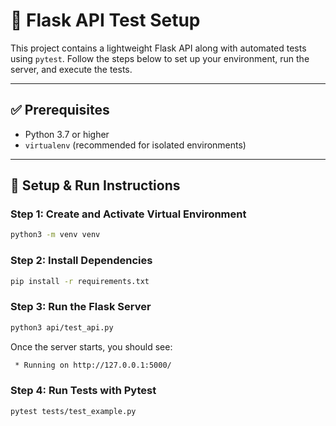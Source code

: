 # 🧪 Flask API Test Setup

This project contains a lightweight Flask API along with automated tests using `pytest`. Follow the steps below to set up your environment, run the server, and execute the tests.

---

## ✅ Prerequisites

- Python 3.7 or higher
- `virtualenv` (recommended for isolated environments)

---

## 🚀 Setup & Run Instructions

### Step 1: Create and Activate Virtual Environment

```bash
python3 -m venv venv
```
### Step 2: Install Dependencies

```bash 
pip install -r requirements.txt
```

### Step 3: Run the Flask Server

```bash 
python3 api/test_api.py
```
Once the server starts, you should see:

```bash 
 * Running on http://127.0.0.1:5000/
```

### Step 4:  Run Tests with Pytest

```bash 
pytest tests/test_example.py
```

